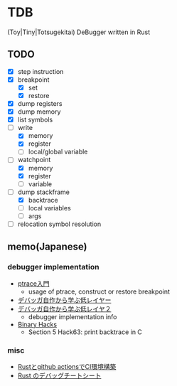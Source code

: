 # TDB

(Toy|Tiny|Totsugekitai) DeBugger written in Rust

## TODO

- [x] step instruction
- [x] breakpoint
    - [x] set
    - [x] restore
- [x] dump registers
- [x] dump memory
- [x] list symbols
- [ ] write
    - [x] memory
    - [x] register
    - [ ] local/global variable
- [ ] watchpoint
    - [x] memory
    - [x] register
    - [ ] variable
- [ ] dump stackframe
    - [x] backtrace
    - [ ] local variables
    - [ ] args
- [ ] relocation symbol resolution

## memo(Japanese)

### debugger implementation

- [ptrace入門](https://www.amazon.co.jp/ptrace%E5%85%A5%E9%96%80-ptrace%E3%81%AE%E4%BD%BF%E3%81%84%E6%96%B9-%E5%A4%A7%E5%B1%B1%E6%81%B5%E5%BC%98-ebook/dp/B07X2PCH7K)
    - usage of ptrace, construct or restore breakpoint
- [デバッガ自作から学ぶ低レイヤー](https://naotechnology.hatenablog.com/entry/2019/12/21/083423)
- [デバッガ自作から学ぶ低レイヤ２](https://naotechnology.hatenablog.com/entry/2019/12/31/124727)
    - debugger implementation info
- [Binary Hacks](https://www.oreilly.co.jp/books/4873112885/)
    - Section 5 Hack63: print backtrace in C

### misc

- [Rustとgithub actionsでCI環境構築](https://zenn.dev/naokifujita/articles/c890954165c21f)
- [Rust のデバッグチートシート](https://qiita.com/legokichi/items/e2f807f70316a916f4be)
